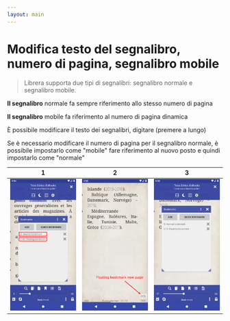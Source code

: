 ```yaml
---
layout: main
---
```


# Modifica testo del segnalibro, numero di pagina, segnalibro mobile

> Librera supporta due tipi di segnalibri: segnalibro normale e segnalibro mobile.

**Il segnalibro** normale fa sempre riferimento allo stesso numero di pagina

**Il segnalibro** mobile fa riferimento al numero di pagina dinamica

È possibile modificare il testo dei segnalibri, digitare (premere a lungo)

Se è necessario modificare il numero di pagina per il segnalibro normale, è possibile impostarlo come &quot;mobile&quot; fare riferimento al nuovo posto e quindi impostarlo come &quot;normale&quot;



|1|2|3|
|-|-|-|
|![](1.png)|![](2.png)|![](3.png)|


